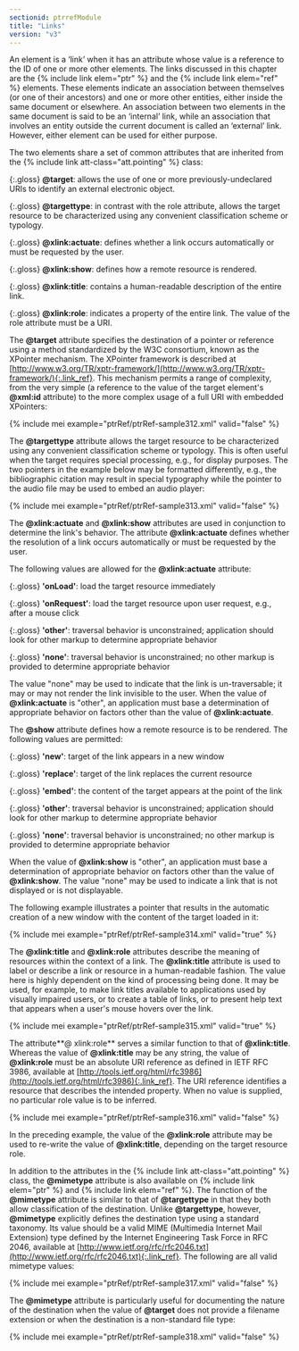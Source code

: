 ```yaml
---
sectionid: ptrrefModule
title: "Links"
version: "v3"
---
```


An element is a ‘link’ when it has an attribute whose value is a reference to the ID of one or more other elements. The links discussed in this chapter are the {% include link elem="ptr" %} and the {% include link elem="ref" %} elements. These elements indicate an association between themselves (or one of their ancestors) and one or more other entities, either inside the same document or elsewhere. An association between two elements in the same document is said to be an ‘internal’ link, while an association that involves an entity outside the current document is called an ‘external’ link. However, either element can be used for either purpose.

The two elements share a set of common attributes that are inherited from the {% include link att-class="att.pointing" %} class:

{:.gloss}
**@target**: allows the use of one or more previously-undeclared URIs to identify an external electronic object.

{:.gloss}
**@targettype**: in contrast with the role attribute, allows the target resource to be characterized using any convenient classification scheme or typology.

{:.gloss}
**@xlink:actuate**: defines whether a link occurs automatically or must be requested by the user.

{:.gloss}
**@xlink:show**: defines how a remote resource is rendered.

{:.gloss}
**@xlink:title**: contains a human-readable description of the entire link.

{:.gloss}
**@xlink:role**: indicates a property of the entire link. The value of the role attribute must be a URI.

The **@target** attribute specifies the destination of a pointer or reference using a method standardized by the W3C consortium, known as the XPointer mechanism. The XPointer framework is described at [http://www.w3.org/TR/xptr-framework/](http://www.w3.org/TR/xptr-framework/){:.link_ref}. This mechanism permits a range of complexity, from the very simple (a reference to the value of the target element's **@xml:id** attribute) to the more complex usage of a full URI with embedded XPointers:

{% include mei example="ptrRef/ptrRef-sample312.xml" valid="false" %}

The **@targettype** attribute allows the target resource to be characterized using any convenient classification scheme or typology. This is often useful when the target requires special processing, e.g., for display purposes. The two pointers in the example below may be formatted differently, e.g., the bibliographic citation may result in special typography while the pointer to the audio file may be used to embed an audio player:

{% include mei example="ptrRef/ptrRef-sample313.xml" valid="false" %}

The **@xlink:actuate** and **@xlink:show** attributes are used in conjunction to determine the link's behavior. The attribute **@xlink:actuate** defines whether the resolution of a link occurs automatically or must be requested by the user.

The following values are allowed for the **@xlink:actuate** attribute:

{:.gloss}
**'onLoad'**: load the target resource immediately

{:.gloss}
**'onRequest'**: load the target resource upon user request, e.g., after a mouse click

{:.gloss}
**'other'**: traversal behavior is unconstrained; application should look for other markup to determine appropriate behavior

{:.gloss}
**'none'**: traversal behavior is unconstrained; no other markup is provided to determine appropriate behavior

The value "none" may be used to indicate that the link is un-traversable; it may or may not render the link invisible to the user. When the value of **@xlink:actuate** is "other", an application must base a determination of appropriate behavior on factors other than the value of **@xlink:actuate**.

The **@show** attribute defines how a remote resource is to be rendered. The following values are permitted:

{:.gloss}
**'new'**: target of the link appears in a new window

{:.gloss}
**'replace'**: target of the link replaces the current resource

{:.gloss}
**'embed'**: the content of the target appears at the point of the link

{:.gloss}
**'other'**: traversal behavior is unconstrained; application should look for other markup to determine appropriate behavior

{:.gloss}
**'none'**: traversal behavior is unconstrained; no other markup is provided to determine appropriate behavior

When the value of **@xlink:show** is "other", an application must base a determination of appropriate behavior on factors other than the value of **@xlink:show**. The value "none" may be used to indicate a link that is not displayed or is not displayable.

The following example illustrates a pointer that results in the automatic creation of a new window with the content of the target loaded in it:

{% include mei example="ptrRef/ptrRef-sample314.xml" valid="true" %}

The **@xlink:title** and **@xlink:role** attributes describe the meaning of resources within the context of a link. The **@xlink:title** attribute is used to label or describe a link or resource in a human-readable fashion. The value here is highly dependent on the kind of processing being done. It may be used, for example, to make link titles available to applications used by visually impaired users, or to create a table of links, or to present help text that appears when a user's mouse hovers over the link.

{% include mei example="ptrRef/ptrRef-sample315.xml" valid="true" %}

The attribute**@ xlink:role** serves a similar function to that of **@xlink:title**. Whereas the value of **@xlink:title** may be any string, the value of **@xlink:role** must be an absolute URI reference as defined in IETF RFC 3986, available at [http://tools.ietf.org/html/rfc3986](http://tools.ietf.org/html/rfc3986){:.link_ref}. The URI reference identifies a resource that describes the intended property. When no value is supplied, no particular role value is to be inferred.

{% include mei example="ptrRef/ptrRef-sample316.xml" valid="false" %}

In the preceding example, the value of the **@xlink:role** attribute may be used to re-write the value of **@xlink:title**, depending on the target resource role.

In addition to the attributes in the {% include link att-class="att.pointing" %} class, the **@mimetype** attribute is also available on {% include link elem="ptr" %} and {% include link elem="ref" %}. The function of the **@mimetype** attribute is similar to that of **@targettype** in that they both allow classification of the destination. Unlike **@targettype**, however, **@mimetype** explicitly defines the destination type using a standard taxonomy. Its value should be a valid MIME (Multimedia Internet Mail Extension) type defined by the Internet Engineering Task Force in RFC 2046, available at [http://www.ietf.org/rfc/rfc2046.txt](http://www.ietf.org/rfc/rfc2046.txt){:.link_ref}. The following are all valid mimetype values:

{% include mei example="ptrRef/ptrRef-sample317.xml" valid="false" %}

The **@mimetype** attribute is particularly useful for documenting the nature of the destination when the value of **@target** does not provide a filename extension or when the destination is a non-standard file type:

{% include mei example="ptrRef/ptrRef-sample318.xml" valid="false" %}
